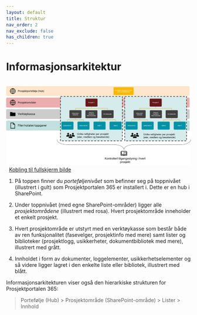 ```yaml
---
layout: default
title: Struktur
nav_order: 2
nav_exclude: false
has_children: true
---
```


# Informasjonsarkitektur
   
<img src = "./media/2.1-arkitektur.png" width ="100%" height = "50%"> 
[Kobling til fullskjerm bilde](./media/2.1-arkitektur.png)

1)  På toppen finner du *porteføljenivået* som befinner seg på
    toppnivået (illustrert i gult) som Prosjektportalen 365 er
    installert i. Dette er en hub i SharePoint.

2)  Under toppnivået (med egne SharePoint-områder) ligger alle
    *prosjektområdene* (illustrert med rosa). Hvert prosjektområde
    inneholder et enkelt prosjekt.

3)  Hvert prosjektområde er utstyrt med en verktøykasse som består både
    av ren funksjonalitet (fasevelger, prosjektinfo med mere) samt
    lister og biblioteker (prosjektlogg, usikkerheter, dokumentbibliotek
    med mere), illustrert med grått.

4)  Innholdet i form av dokumenter, loggelementer, usikkerhetselementer
    og så videre ligger lagret i den enkelte liste eller bibliotek,
    illustrert med blått.

Informasjonsarkitekturen viser også den hierarkiske strukturen for
Prosjektportalen 365:

> Portefølje (Hub) > Prosjektområde (SharePoint-område) > Lister > Innhold
